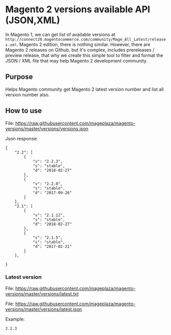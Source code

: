 # Magento 2 versions available API (JSON,XML)

In Magento 1, we can get list of available versions at `http://connect20.magentocommerce.com/community/Mage_All_Latest/releases.xml`. Magento 2 edition, there is nothing similar. However, there are Magento 2 releases on Github, but it's complex, includes prereleases / preview release, that why we create this simple tool to filter and format the JSON / XML file that may help Magento 2 development community.

## Purpose

Helps Magento community get Magento 2 latest version number and list all version number also.

## How to use

File: https://raw.githubusercontent.com/mageplaza/magento-versions/master/versions/versions.json

Json response: 

```
{
    "2.2": [
        {
            "v": "2.2.3",
            "s": "stable",
            "d": "2018-02-27"
        },
        {
            "v": "2.2.0",
            "s": "stable",
            "d": "2017-09-26"
        }
    ],
    "2.1": [
        {
            "v": "2.1.12",
            "s": "stable",
            "d": "2018-02-27"
        },
        {
            "v": "2.1.5",
            "s": "stable",
            "d": "2017-02-21"
        }
    ],

}
```

### Latest version

File: https://raw.githubusercontent.com/mageplaza/magento-versions/master/versions/latest.txt

File: https://raw.githubusercontent.com/mageplaza/magento-versions/master/versions/latest.json

Example: 

```
2.2.3
```
